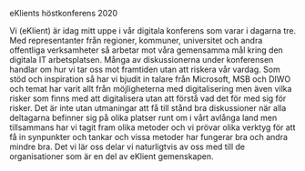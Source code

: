 eKlients höstkonferens 2020

Vi (eKlient) är idag mitt uppe i vår digitala konferens som varar i dagarna tre. Med representanter från regioner, kommuner, universitet och andra offentliga verksamheter så arbetar mot våra gemensamma mål kring den digitala IT arbetsplatsen.
Många av diskussionerna under konferensen handlar om hur vi tar oss mot framtiden utan att riskera vår vardag. Som stöd och inspiration så har vi bjudit in talare från Microsoft, MSB och DIWO och temat har varit allt från möjligheterna med digitalisering men även vilka risker som finns med att digitalisera utan att förstå vad det för med sig för risker.
Det är inte utan utmaningar att få till stånd bra diskussioner när alla deltagarna befinner sig på olika platser runt om i vårt avlånga land men tillsammans har vi tagit fram olika metoder och vi prövar olika verktyg för att få in synpunkter och tankar och vissa metoder har fungerar bra och andra mindre bra. Det vi lär oss delar vi naturligtvis av oss med till de organisationer som är en del av eKlient gemenskapen.
